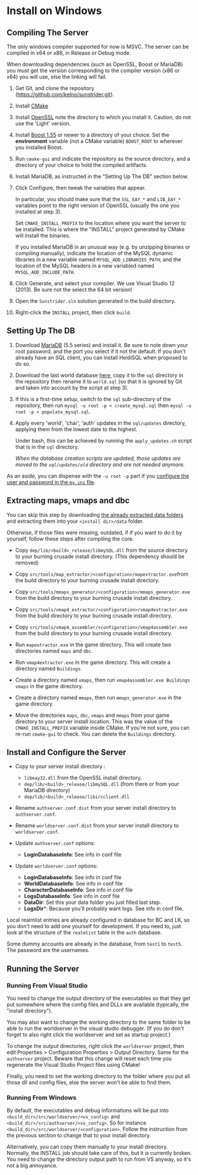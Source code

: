 <!----------------------------------------------------------------------------->
# Install on Windows

## Compiling The Server

The only windows compiler supported for now is MSVC. The server can be compiled
in x64 or x86, in Release or Debug mode.

When downloading dependencies (such as OpenSSL, Boost or MariaDB) you must get the
version corresponding to the compiler version (x86 or x64) you will use, else
the linking will fail.

1. Get Git, and clone the repository
   (https://github.com/kelno/sunstrider.git).

2. Install [CMake][cmake]

3. Install [OpenSSL][openssl] note the directory to which you
   install it. Caution, do not use the 'Light' version.

4. Install [Boost 1.55][boost] or newer to a directory of your choice. Set the
   **environment** variable (not a CMake variable) `BOOST_ROOT` to wherever you
   installed Boost.

5. Run `cmake-gui` and indicate the repository as the source directory, and a
   directory of your choice to hold the compiled artifacts.

5. Install MariaDB, as instructed in the "Setting Up The DB" section below.

6. Click Configure, then tweak the variables that appear.

   In particular, you
   should make sure that the `SSL_EAY_*` and `LIB_EAY_*` variables point to the
   right version of OpenSSL (usually the one you installed at step 3).

   Set `CMAKE_INSTALL_PREFIX` to the location where you want the server to be
   installed. This is where the "INSTALL" project generated by CMake will
   install the binaries.

   If you installed MariaDB in an unusual way (e.g. by unzipping binaries or
   compiling manually), indicate the location of the MySQL dynamic libraries in
   a new variable named `MYSQL_ADD_LIBRARIES_PATH`; and the location of the
   MySQL headers in a new variabled named `MYSQL_ADD_INCLUDE_PATH`.

7. Click Generate, and select your compiler. We use Visual Studio 12 (2013). Be
   sure not the select the 64 bit version!

8. Open the `Sunstrider.sln` solution generated in the build directory.

9. Right-click the `INSTALL` project, then click `build`.

[cmake]:
http://www.cmake.org/cmake/resources/software.html

[openssl]:
http://slproweb.com/products/Win32OpenSSL.html

[boost]:
http://sourceforge.net/projects/boost/files/boost-binaries/1.55.0/

<!----------------------------------------------------------------------------->
## Setting Up The DB

1. Download [MariaDB][maria_db] (5.5 series) and install it. Be sure to note
   down your root password, and the port you select if it not the default. If
   you don't already have an SQL client, you can install HeidiSQL when proposed
   to do so.

2. Download the last world database [here][world_db], copy it to the `sql`
   directory in the repository then rename it to `world.sql` (so that it is ignored by Git and taken into account by the script at step 3).

3. If this is a first-time setup, switch to the `sql` sub-directory of the
   repository, then run `mysql -u root -p < create_mysql.sql` then `mysql -u
   root -p < populate_mysql.sql`.

4. Apply every 'world', 'char', 'auth' updates in the `sql/updates` directory,
   applying them from the lowest date to the highest.

   Under bash, this can be achieved by running the `apply_updates.sh` script
   that is in the `sql` directory.

   *When the database creation scripts are updated, those updates are moved to
   the `sql/updates/old` directory and are not needed anymore.*

As an aside, you can dispense with the `-u root -p` part if you [configure the
user and password in the `my.ini` file][my_ini].

[maria_db]:
https://downloads.mariadb.org/

[world_db]:
https://github.com/kelno/sunstrider/releases

[my_ini]:
http://www.avajava.com/tutorials/lessons/how-do-i-log-on-to-mysql-automatically.html

<!----------------------------------------------------------------------------->
## Extracting maps, vmaps and dbc

You can skip this step by downloading [the already extracted data folders][githubdata] and extracting them into your `<install dir>/data` folder.

Otherwise, if those files were missing, outdated, if if you want to do it by yourself, follow these steps after compiling the core.

- Copy `dep/lib/<build>_release/libmySQL.dll` from the source directory to your 
  burning crusade install directory. (This dependency should be removed)

- Copy `src/tools/map_extractor/<configuration>/mapextractor.exe`from the build
  directory to your burning crusade install directory.

- Copy `src/tools/mmaps_generator/<configuration>/mmaps_generator.exe` from the build
  directory to your burning crusade install directory.

- Copy `src/tools/vmap4_extractor/<configuration>/vmap4extractor.exe` from the build
  directory to your burning crusade install directory.

- Copy `src/tools/vmap4_assembler/<configuration>/vmap4assembler.exe` from the build
  directory to your burning crusade install directory.

- Run `mapextractor.exe` in the game directory. This will create two directories
  named `maps` and `dbc`.

- Run `vmap4extractor.exe` in the game directory. This will create a directory
  named `Buildings`.

- Create a directory named `vmaps`, then run `vmap4assembler.exe Buildings
  vmaps` in the game directory.

- Create a directory named `mmaps`, then run `mmaps_generator.exe` in the game
  directory.

- Move the directories `maps`, `dbc`, `vmaps` and `mmaps` from your game
  directory to your server install location. This was the value of the
  `CMAKE_INSTALL_PREFIX` variable inside CMake. If you're not sure, you can
  re-run `cmake-gui` to check. You can delete the `Buildings` directory.


[githubdata]:
https://github.com/kelno/sunstrider/releases

<!----------------------------------------------------------------------------->
## Install and Configure the Server

- Copy to your server install directory :

	- `libeay32.dll` from the OpenSSL install directory.
	- `dep/lib/<build>_release/libmySQL.dll` (from there or from your MariaDB
      directory)
	- `dep/lib/<build>_release/libircclient.dll`

<!-- comment for spacing -->

- Rename `authserver.conf.dist` from your server install directory to
  `authserver.conf`.

- Rename `worldserver.conf.dist` from your server install directory to
  `worldserver.conf`.

- Update `authserver.conf` options:  
	- **LoginDatabaseInfo**: See info in conf file
	
- Update `worldserver.conf` options:  
	- **LoginDatabaseInfo**: See info in conf file
	- **WorldDatabaseInfo**: See info in conf file
	- **CharacterDatabaseInfo**: See info in conf file
	- **LogsDatabaseInfo**: See info in conf file
	- **DataDir**: Set this your data folder you just filled last step.
	- **LogsDir***: Because you'll probably want logs. See info in conf file.

Local realmlist entries are already configured in database for BC and LK, so you don't need
to add one yourself for development. If you need to, just look at the structure
of the `realmlist` table in the `auth` database.

Some dummy accounts are already in the database, from `test1` to `test5`. The
password are the usernames.

<!----------------------------------------------------------------------------->
## Running the Server

### Running From Visual Studio

You need to change the output directory of the executables so that they get put
somewhere where the config files and DLLs are available (typically, the "install
directory").

You may also want to change the working directory to the same folder to be able
to run the worldserver in the visual studio debugger. (If you do don't forget to
also right click the worldserver and set as startup project.)

To change the output directories, right click the `worldserver` project, then
edit Properties > Configuration Properties > Output Directory. Same for the
`authserver` project. Beware that this change will reset each time you
regenerate the Visual Studio Project files using CMake!

Finally, you need to set the working directory to the folder where you put all
those dll and config files, else the server won't be able to find them.

### Running From Windows

By default, the executables and debug informations will be put into
`<build_dir>/src/worldserver/<vs_config>` and
`<build_dir>/src/authserver/<vs_config>`. So for instance
`<build_dir>/src/worldserver/<configuration>`. Follow the instruction from the
previous section to change that to your install directory.

Alternatively, you can copy them manually to your install directory. Normally,
the INSTALL job should take care of this, but it is currently broken. You need
to change the directory output path to run from VS anyway, so it's not a big
annoyance.
